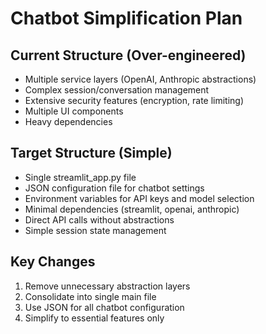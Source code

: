 # Chatbot Simplification Plan

## Current Structure (Over-engineered)
- Multiple service layers (OpenAI, Anthropic abstractions)
- Complex session/conversation management
- Extensive security features (encryption, rate limiting)
- Multiple UI components
- Heavy dependencies

## Target Structure (Simple)
- Single streamlit_app.py file
- JSON configuration file for chatbot settings
- Environment variables for API keys and model selection
- Minimal dependencies (streamlit, openai, anthropic)
- Direct API calls without abstractions
- Simple session state management

## Key Changes
1. Remove unnecessary abstraction layers
2. Consolidate into single main file
3. Use JSON for all chatbot configuration
4. Simplify to essential features only